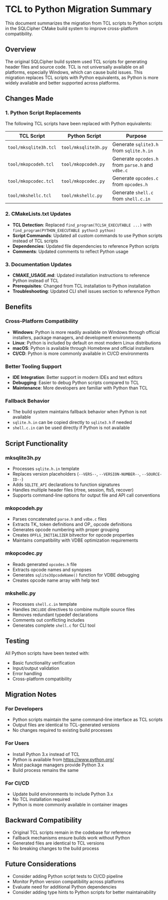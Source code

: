 # TCL to Python Migration Summary

This document summarizes the migration from TCL scripts to Python scripts in the SQLCipher CMake build system to improve cross-platform compatibility.

## Overview

The original SQLCipher build system used TCL scripts for generating header files and source code. TCL is not universally available on all platforms, especially Windows, which can cause build issues. This migration replaces TCL scripts with Python equivalents, as Python is more widely available and better supported across platforms.

## Changes Made

### 1. Python Script Replacements

The following TCL scripts have been replaced with Python equivalents:

| TCL Script | Python Script | Purpose |
|------------|---------------|---------|
| `tool/mksqlite3h.tcl` | `tool/mksqlite3h.py` | Generate `sqlite3.h` from `sqlite.h.in` |
| `tool/mkopcodeh.tcl` | `tool/mkopcodeh.py` | Generate `opcodes.h` from `parse.h` and `vdbe.c` |
| `tool/mkopcodec.tcl` | `tool/mkopcodec.py` | Generate `opcodes.c` from `opcodes.h` |
| `tool/mkshellc.tcl` | `tool/mkshellc.py` | Generate `shell.c` from `shell.c.in` |

### 2. CMakeLists.txt Updates

- **TCL Detection**: Replaced `find_program(TCLSH_EXECUTABLE ...)` with `find_program(PYTHON_EXECUTABLE python3 python)`
- **Script Commands**: Updated all custom commands to use Python scripts instead of TCL scripts
- **Dependencies**: Updated file dependencies to reference Python scripts
- **Comments**: Updated comments to reflect Python usage

### 3. Documentation Updates

- **CMAKE_USAGE.md**: Updated installation instructions to reference Python instead of TCL
- **Prerequisites**: Changed from TCL installation to Python installation
- **Troubleshooting**: Updated CLI shell issues section to reference Python

## Benefits

### Cross-Platform Compatibility
- **Windows**: Python is more readily available on Windows through official installers, package managers, and development environments
- **Linux**: Python is included by default on most modern Linux distributions
- **macOS**: Python is available through Homebrew and official installers
- **CI/CD**: Python is more commonly available in CI/CD environments

### Better Tooling Support
- **IDE Integration**: Better support in modern IDEs and text editors
- **Debugging**: Easier to debug Python scripts compared to TCL
- **Maintenance**: More developers are familiar with Python than TCL

### Fallback Behavior
- The build system maintains fallback behavior when Python is not available
- `sqlite.h.in` can be copied directly to `sqlite3.h` if needed
- `shell.c.in` can be used directly if Python is not available

## Script Functionality

### mksqlite3h.py
- Processes `sqlite.h.in` template
- Replaces version placeholders (`--VERS--`, `--VERSION-NUMBER--`, `--SOURCE-ID--`)
- Adds `SQLITE_API` declarations to function signatures
- Handles multiple header files (rtree, session, fts5, recover)
- Supports command-line options for output file and API call conventions

### mkopcodeh.py
- Parses concatenated `parse.h` and `vdbe.c` files
- Extracts TK_ token definitions and OP_ opcode definitions
- Generates opcode numbering with proper grouping
- Creates `OPFLG_INITIALIZER` bitvector for opcode properties
- Maintains compatibility with VDBE optimization requirements

### mkopcodec.py
- Reads generated `opcodes.h` file
- Extracts opcode names and synopses
- Generates `sqlite3OpcodeName()` function for VDBE debugging
- Creates opcode name array with help text

### mkshellc.py
- Processes `shell.c.in` template
- Handles `INCLUDE` directives to combine multiple source files
- Removes redundant typedef declarations
- Comments out conflicting includes
- Generates complete `shell.c` for CLI tool

## Testing

All Python scripts have been tested with:
- Basic functionality verification
- Input/output validation
- Error handling
- Cross-platform compatibility

## Migration Notes

### For Developers
- Python scripts maintain the same command-line interface as TCL scripts
- Output files are identical to TCL-generated versions
- No changes required to existing build processes

### For Users
- Install Python 3.x instead of TCL
- Python is available from https://www.python.org/
- Most package managers provide Python 3.x
- Build process remains the same

### For CI/CD
- Update build environments to include Python 3.x
- No TCL installation required
- Python is more commonly available in container images

## Backward Compatibility

- Original TCL scripts remain in the codebase for reference
- Fallback mechanisms ensure builds work without Python
- Generated files are identical to TCL versions
- No breaking changes to the build process

## Future Considerations

- Consider adding Python script tests to CI/CD pipeline
- Monitor Python version compatibility across platforms
- Evaluate need for additional Python dependencies
- Consider adding type hints to Python scripts for better maintainability